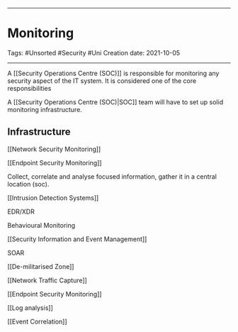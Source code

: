  -----------------------------------------------
# Monitoring
Tags:  #Unsorted #Security #Uni 
Creation date: 2021-10-05

-----------------------------------------------

A [[Security Operations Centre (SOC)]] is responsible for monitoring any security aspect of the IT system. It is considered one of the core responsibilities 

A [[Security Operations Centre (SOC)|SOC]] team will have to set up solid monitoring infrastructure.

## Infrastructure

[[Network Security Monitoring]]

[[Endpoint Security Monitoring]]

Collect, correlate and analyse focused information, gather it in a central location (soc).



[[Intrusion Detection Systems]]

EDR/XDR

Behavioural Monitoring

[[Security Information and Event Management]]

SOAR

[[De-militarised Zone]]

[[Network Traffic Capture]]

[[Endpoint Security Monitoring]]

[[Log analysis]]

[[Event Correlation]]





